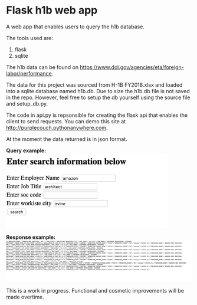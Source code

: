 # Flask h1b web app


A web app that enables users to query the h1b database.

The tools used are:  
1. flask
2. sqlite

The h1b data can be found on https://www.dol.gov/agencies/eta/foreign-labor/performance.

The data for this project was sourced from H-1B FY2018.xlsx and loaded into a sqlite database named h1b.db. Due to size the h1b.db file is not saved in the repo. However, feel free to setup the db yourself using the source file and setup_db.py.

The code in api.py is repsonsible for creating the flask api that enables the client to send requests. You can demo this site at http://purplecouch.pythonanywhere.com.

At the moment the data returned is in json format.  

**Query example:**
![example query](search_example.png)  

**Response example:**
![example response](response_example.png)


This is a work in progress. Functional and cosmetic improvements will be made overtime.





